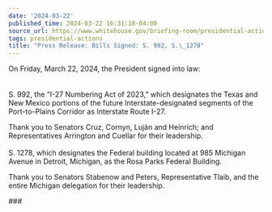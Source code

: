 ```yaml
---
date: '2024-03-22'
published_time: 2024-03-22 16:31:18-04:00
source_url: https://www.whitehouse.gov/briefing-room/presidential-actions/2024/03/22/press-release-bills-signed-s-992-s-1278/
tags: presidential-actions
title: "Press Release: Bills Signed: S. 992, S.\_1278"
---
```

 
On Friday, March 22, 2024, the President signed into law:  
   
   
S. 992, the “I-27 Numbering Act of 2023,” which designates the Texas and
New Mexico portions of the future Interstate-designated segments of the
Port-to-Plains Corridor as Interstate Route I-27.  
  
Thank you to Senators Cruz, Cornyn, Luján and Heinrich; and
Representatives Arrington and Cuellar for their leadership.  
   
S. 1278, which designates the Federal building located at 985 Michigan
Avenue in Detroit, Michigan, as the Rosa Parks Federal Building.  
  
Thank you to Senators Stabenow and Peters, Representative Tlaib, and the
entire Michigan delegation for their leadership.

\###
